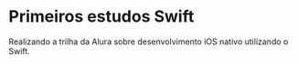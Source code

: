 # Primeiros estudos Swift

Realizando a trilha da Alura sobre desenvolvimento iOS nativo utilizando o Swift.

